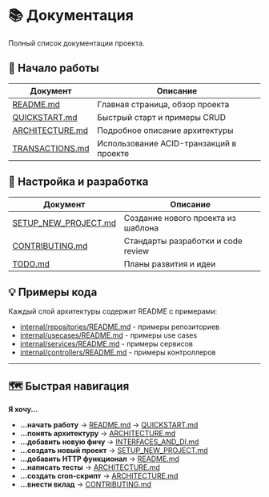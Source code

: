 # 📚 Документация

Полный список документации проекта.

## 🚀 Начало работы

| Документ | Описание |
|----------|----------|
| [README.md](../README.md) | Главная страница, обзор проекта |
| [QUICKSTART.md](../QUICKSTART.md) | Быстрый старт и примеры CRUD |
| [ARCHITECTURE.md](../ARCHITECTURE.md) | Подробное описание архитектуры |
| [TRANSACTIONS.md](TRANSACTIONS.md) | Использование ACID-транзакций в проекте |

## 🔧 Настройка и разработка

| Документ | Описание |
|----------|----------|
| [SETUP_NEW_PROJECT.md](SETUP_NEW_PROJECT.md) | Создание нового проекта из шаблона |
| [CONTRIBUTING.md](CONTRIBUTING.md) | Стандарты разработки и code review |
| [TODO.md](TODO.md) | Планы развития и идеи |

## 💡 Примеры кода

Каждый слой архитектуры содержит README с примерами:

- [internal/repositories/README.md](../internal/repositories/README.md) - примеры репозиториев
- [internal/usecases/README.md](../internal/usecases/README.md) - примеры use cases
- [internal/services/README.md](../internal/services/README.md) - примеры сервисов
- [internal/controllers/README.md](../internal/controllers/README.md) - примеры контроллеров

---

## 🗺️ Быстрая навигация

**Я хочу...**

- **...начать работу** → [README.md](../README.md) → [QUICKSTART.md](../QUICKSTART.md)
- **...понять архитектуру** → [ARCHITECTURE.md](../ARCHITECTURE.md)
- **...добавить новую фичу** → [INTERFACES_AND_DI.md](INTERFACES_AND_DI.md#пошаговое-создание-новой-фичи)
- **...создать новый проект** → [SETUP_NEW_PROJECT.md](SETUP_NEW_PROJECT.md)
- **...добавить HTTP функционал** → [README.md](../README.md#-добавление-нового-функционала)
- **...написать тесты** → [ARCHITECTURE.md](../ARCHITECTURE.md#тестирование)
- **...создать cron-скрипт** → [ARCHITECTURE.md](../ARCHITECTURE.md#cron-скрипты)
- **...внести вклад** → [CONTRIBUTING.md](CONTRIBUTING.md)